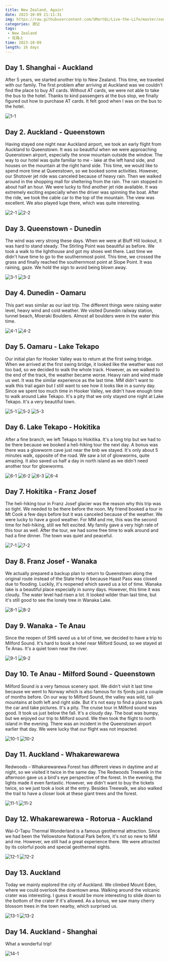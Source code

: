 ```yaml
---
title: New Zealand, Again!
date: 2023-10-09 21:11:31
img: https://raw.githubusercontent.com/SMartQi/Live-the-Life/master/source/https://raw.githubusercontent.com/SMartQi/Live-the-Life/master/source/gallery/NZ.jpg
categories: 游记
tags:
 - New Zealand
 - 在路上
time: 2023-10-09
length: 16 days
---
```


## Day 1. Shanghai - Auckland
After 5 years, we started another trip to New Zealand. This time, we traveled with our family. The first problem after arriving at Auckland was we couldn't find the place to buy AT cards. Without AT cards, we were not able to take the bus to the hotel. Thanks to kind passengers at the bus stop, we finally figured out how to purchase AT cards. It felt good when I was on the bus to the hotel.

![1-1](https://raw.githubusercontent.com/SMartQi/Live-the-Life/master/source/gallery/nz2309/1-1.jpg)

## Day 2. Auckland - Queenstown
Having stayed one night near Auckland airport, we took an early flight from Auckland to Queenstown. It was so beautiful when we were approaching Queenstown airport, especially the snow mountain outside the window. The way to our hotel was quite familiar to me - lake at the left hand side, and houses on the mountain at the right hand side. This time, we would like to spend more time at Queenstown, so we booked some activities. However, our Shotover jet ride was canceled because of heavy rain. Then we walked around in the shopping mall for sheltering from the rain. The rain stopped in about half an hour. We were lucky to find another jet ride available. It was extremely exciting especially when the driver was spinning the boat. After the ride, we took the cable car to the top of the mountain. The view was excellent. We also played luge there, which was quite interesting.

![2-1](https://raw.githubusercontent.com/SMartQi/Live-the-Life/master/source/gallery/nz2309/2-1.jpg)
![2-2](https://raw.githubusercontent.com/SMartQi/Live-the-Life/master/source/gallery/nz2309/2-2.jpg)

## Day 3. Queenstown - Dunedin
The wind was very strong these days. When we were at Bluff Hill lookout, it was hard to stand steady. The Stirling Point was beautiful as before. We took a walk to the lighthouse and got my shoes wet there. Last time we didn't have time to go to the southernmost point. This time, we crossed the grass and finally reached the southernmost point at Slope Point. It was raining, gaze. We hold the sign to avoid being blown away.

![3-1](https://raw.githubusercontent.com/SMartQi/Live-the-Life/master/source/gallery/nz2309/3-1.jpg)
![3-2](https://raw.githubusercontent.com/SMartQi/Live-the-Life/master/source/gallery/nz2309/3-2.jpg)

## Day 4. Dunedin - Oamaru
This part was similar as our last trip. The different things were raising water level, heavy wind and cold weather. We visited Dunedin railway station, tunnel beach, Moeraki Boulders. Almost all boulders were in the water this time.

![4-1](https://raw.githubusercontent.com/SMartQi/Live-the-Life/master/source/gallery/nz2309/4-1.jpg)
![4-2](https://raw.githubusercontent.com/SMartQi/Live-the-Life/master/source/gallery/nz2309/4-2.jpg)

## Day 5. Oamaru - Lake Tekapo
Our initial plan for Hooker Valley was to return at the first swing bridge. When we arrived at the first swing bridge, it looked like the weather was not too bad, so we decided to walk the whole track. However, as we walked to the end of the track, the weather became worse. Heavy rain and wind made us wet. It was the similar experience as the last time. MM didn't want to walk this trail again but I still want to see how it looks like in a sunny day. Since we spent too much time in Hooker Valley, we didn't have enough time to walk around Lake Tekapo. It's a pity that we only stayed one night at Lake Tekapo. It's a very beautiful town.

![5-1](https://raw.githubusercontent.com/SMartQi/Live-the-Life/master/source/gallery/nz2309/5-1.jpg)
![5-2](https://raw.githubusercontent.com/SMartQi/Live-the-Life/master/source/gallery/nz2309/5-2.jpg)
![5-3](https://raw.githubusercontent.com/SMartQi/Live-the-Life/master/source/gallery/nz2309/5-3.jpg)

## Day 6. Lake Tekapo - Hokitika
After a fine branch, we left Tekapo to Hokitika. It's a long trip but we had to be there because we booked a heli-hiking tour the next day. A bonus was there was a glowworm cave just near the bnb we stayed. It's only about 5 minutes walk, opposite of the road. We saw a lot of glowworms, quite amazing. It also saved us half a day in north island as we didn't need another tour for glowworms.

![6-1](https://raw.githubusercontent.com/SMartQi/Live-the-Life/master/source/gallery/nz2309/6-1.jpg)
![6-2](https://raw.githubusercontent.com/SMartQi/Live-the-Life/master/source/gallery/nz2309/6-2.jpg)
![6-3](https://raw.githubusercontent.com/SMartQi/Live-the-Life/master/source/gallery/nz2309/6-3.jpg)
![6-4](https://raw.githubusercontent.com/SMartQi/Live-the-Life/master/source/gallery/nz2309/6-4.jpg)

## Day 7. Hokitika - Franz Josef
The heli-hiking tour in Franz Josef glacier was the reason why this trip was so tight. We needed to be there before the noon. My friend booked a tour in Mt Cook a few days before but it was canceled because of the weather. We were lucky to have a good weather. For MM and me, this was the second time for heli-hiking, still we felt excited. My family gave a very high rate of this tour as well. After the tour, we had some free time to walk around and had a fine dinner. The town was quiet and peaceful.

![7-1](https://raw.githubusercontent.com/SMartQi/Live-the-Life/master/source/gallery/nz2309/7-1.jpg)
![7-2](https://raw.githubusercontent.com/SMartQi/Live-the-Life/master/source/gallery/nz2309/7-2.jpg)


## Day 8. Franz Josef - Wanaka
We actually prepared a backup plan to return to Queenstown along the original route instead of the State Hwy 6 because Haast Pass was closed due to flooding. Luckily, it's reopened which saved us a lot of time. Wanaka lake is a beautiful place especially in sunny days. However, this time it was cloudy. The water level had risen a lot. It looked wilder than last time, but it's still good to see the lonely tree in Wanaka Lake.

![8-1](https://raw.githubusercontent.com/SMartQi/Live-the-Life/master/source/gallery/nz2309/8-1.jpg)
![8-2](https://raw.githubusercontent.com/SMartQi/Live-the-Life/master/source/gallery/nz2309/8-2.jpg)


## Day 9. Wanaka - Te Anau
Since the reopen of SH6 saved us a lot of time, we decided to have a trip to Milford Sound. It's hard to book a hotel near Milford Sound, so we stayed at Te Anau. It's a quiet town near the river.

![9-1](https://raw.githubusercontent.com/SMartQi/Live-the-Life/master/source/gallery/nz2309/9-1.jpg)
![9-2](https://raw.githubusercontent.com/SMartQi/Live-the-Life/master/source/gallery/nz2309/9-2.jpg)


## Day 10. Te Anau - Milford Sound - Queenstown
Milford Sound is a very famous scenery spot. We didn't visit it last time because we went to Norway which is also famous for its fjords just a couple of months before. On our way to Milford Sound, the valley was wild, tall mountains at both left and right side. But it's not easy to find a place to park the car and take pictures. It's a pity. The cruise tour in Milford sound was good. It took us just below the fall. It's a cloudy day. The boat was bumpy, but we enjoyed our trip to Milford sound. We then took the flight to north island in the evening. There was an incident in the Queenstown airport earlier that day. We were lucky that our flight was not impacted.

![10-1](https://raw.githubusercontent.com/SMartQi/Live-the-Life/master/source/gallery/nz2309/10-1.jpg)
![10-2](https://raw.githubusercontent.com/SMartQi/Live-the-Life/master/source/gallery/nz2309/10-2.jpg)


## Day 11. Auckland - Whakarewarewa
Redwoods – Whakarewarewa Forest has different views in daytime and at night, so we visited it twice in the same day. The Redwoods Treewalk in the afternoon gave us a bird's eye perspective of the forest. In the evening, the lights made it even fantastic. However, we didn't want to buy the tickets twice, so we just took a look at the entry. Besides Treewalk, we also walked the trail to have a closer look at these giant trees and the forest.

![11-1](https://raw.githubusercontent.com/SMartQi/Live-the-Life/master/source/gallery/nz2309/11-1.jpg)
![11-2](https://raw.githubusercontent.com/SMartQi/Live-the-Life/master/source/gallery/nz2309/11-2.jpg)


## Day 12. Whakarewarewa - Rotorua - Auckland
Wai-O-Tapu Thermal Wonderland is a famous geothermal attraction. Since we had been the Yellowstone National Park before, it's not so new to MM and me. However, we still had a great experience there. We were attracted by its colorful pools and special geothermal sights.

![12-1](https://raw.githubusercontent.com/SMartQi/Live-the-Life/master/source/gallery/nz2309/12-1.jpg)
![12-2](https://raw.githubusercontent.com/SMartQi/Live-the-Life/master/source/gallery/nz2309/12-2.jpg)


## Day 13. Auckland
Today we mainly explored the city of Auckland. We climbed Mount Eden, where we could overlook the downtown area. Walking around the volcanic crater was interesting. I guess it would be more interesting to slide down to the bottom of the crater if it's allowed. As a bonus, we saw many cherry blossom trees in the town nearby, which surprised us.

![13-1](https://raw.githubusercontent.com/SMartQi/Live-the-Life/master/source/gallery/nz2309/13-1.jpg)
![13-2](https://raw.githubusercontent.com/SMartQi/Live-the-Life/master/source/gallery/nz2309/13-2.jpg)


## Day 14. Auckland - Shanghai
What a wonderful trip!

![14-1](https://raw.githubusercontent.com/SMartQi/Live-the-Life/master/source/gallery/nz2309/14-1.jpg)